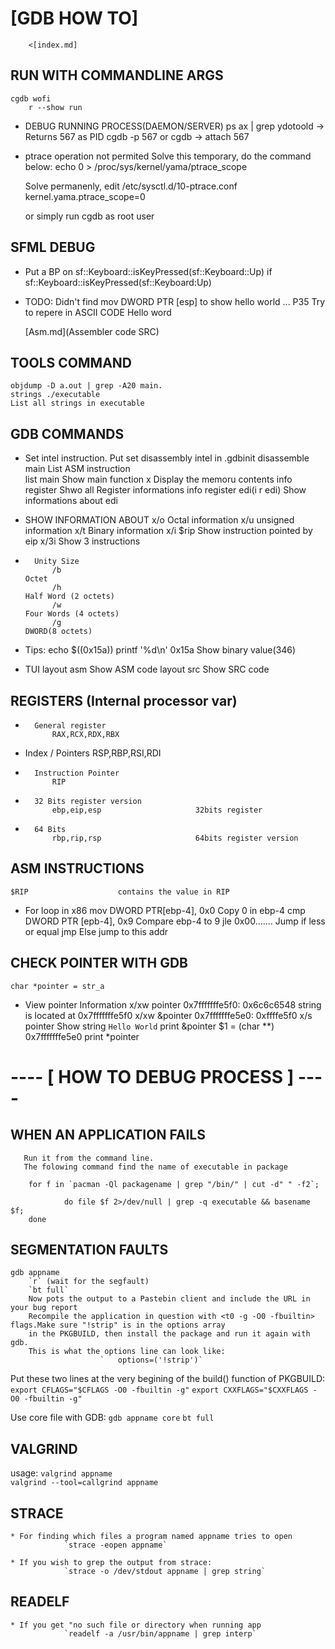 # [GDB HOW TO]

		<[index.md]

## RUN WITH COMMANDLINE ARGS
	cgdb wofi
		r --show run

 * DEBUG RUNNING PROCESS(DAEMON/SERVER)
    ps ax | grep ydotoold	→ Returns 567 as PID
    cgdb -p 567 or 
    cgdb → attach 567 
	
 - ptrace operation not permited
     Solve this temporary, do the command below:
      echo 0 > /proc/sys/kernel/yama/ptrace_scope

     Solve permanenly, edit /etc/sysctl.d/10-ptrace.conf
      kernel.yama.ptrace_scope=0

      or simply run cgdb as root user
    
      
## SFML DEBUG
			
* 	Put a BP on sf::Keyboard::isKeyPressed(sf::Keyboard::Up)
			if sf::Keyboard::isKeyPressed(sf::Keyboard:Up)
				
* 	TODO:
		Didn't find mov DWORD PTR [esp] to show hello world ... P35
		Try to repere in ASCII CODE  Hello word 
		
	[Asm.md](Assembler code SRC)

## TOOLS COMMAND 
	objdump -D a.out | grep -A20 main.
	strings ./executable																			List all strings in executable

## GDB COMMANDS
* 	Set intel instruction. Put set disassembly intel in .gdbinit
  		disassemble main																			List ASM instruction	
  		list main 																						Show main function
			x																											Display the memoru contents
  		info register																					Shwo all Register informations
			info register edi(i r edi)														Show informations about edi

* 	SHOW INFORMATION ABOUT
         x/o 	   Octal information
	 x/u	   unsigned information
	 x/t	   Binary information
	 x/i $rip  Show instruction pointed by eip
			x/3i 																									Show 3 instructions
	
*		Unity Size	
			/b																										Octet
			/h																										Half Word (2 octets)
			/w																										Four Words (4 octets)
			/g																										DWORD(8 octets)
 
*  	Tips:
  		echo $((0x15a))
 			printf '%d\n' 0x15a																	Show binary value(346)
		
*  TUI
 		layout asm																						Show ASM code
		layout src																						Show SRC code

## REGISTERS (Internal processor var)
*		General register
			RAX,RCX,RDX,RBX				
* 	Index / Pointers
			RSP,RBP,RSI,RDI	
*		Instruction Pointer
			RIP										
*		32 Bits register version	
			ebp,eip,esp						32bits register
*		64 Bits 
			rbp,rip,rsp 					64bits register version

## ASM INSTRUCTIONS 

	$RIP					contains the value in RIP

* 	For loop in x86
			mov DWORD PTR[ebp-4], 0x0																Copy 0 in ebp-4
			cmp DWORD PTR [epb-4], 0x9															Compare ebp-4 to 9
			jle 0x00.......																					Jump if less or equal
			jmp																											Else jump to this addr

## CHECK POINTER WITH GDB
	char *pointer = str_a

*	 View pointer Information
	 		x/xw pointer										0x7fffffffe5f0: 0x6c6c6548 string is located at 0x7fffffffe5f0
			x/xw &pointer										0x7fffffffe5e0: 0xffffe5f0 
			x/s	pointer											Show string `Hello World`
			print &pointer									$1 = (char **) 0x7fffffffe5e0
			print *pointer

# ---- [ HOW TO DEBUG PROCESS ] ---- 

## WHEN AN APPLICATION FAILS
	   Run it from the command line.
	   The folowing command find the name of executable in package
 
 		for f in `pacman -Ql packagename | grep "/bin/" | cut -d" " -f2`; 

 		 		do file $f 2>/dev/null | grep -q executable && basename $f; 
 		done
		
## SEGMENTATION FAULTS 
	gdb appname
		`r` (wait for the segfault)
		`bt full` 
		Now pots the output to a Pastebin client and include the URL in your bug report
		Recompile the application in question with <t0 -g -O0 -fbuiltin> flags.Make sure "!strip" is in the options array 
		in the PKGBUILD, then install the package and run it again with gdb.
		This is what the options line can look like: 
						`	options=('!strip')`
		
Put these two lines at the very begining of the build() function of PKGBUILD:
		`export CFLAGS="$CFLAGS -O0 -fbuiltin -g"`
		`export CXXFLAGS="$CXXFLAGS -O0 -fbuiltin -g"`
						
Use core file with GDB:
		`gdb appname core`
		`bt full`
					
## VALGRIND 														
   usage:	`valgrind appname`					
	      	`valgrind --tool=callgrind appname`								
						
## STRACE 																			
	* For finding which files a program named appname tries to open			
				`strace -eopen appname`													
						
	* If you wish to grep the output from strace:
				`strace -o /dev/stdout appname | grep string`

## READELF ##
    * If you get "no such file or directory when running app
				`readelf -a /usr/bin/appname | grep interp`
		
 
